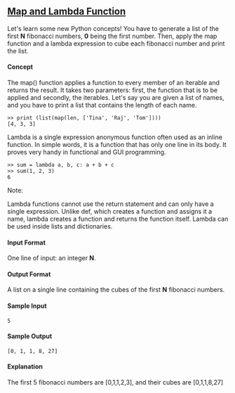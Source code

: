 ## **[Map and Lambda Function](https://www.hackerrank.com/challenges/map-and-lambda-expression)** 
Let's learn some new Python concepts! You have to generate a list of the first **N** fibonacci numbers, **0** being the first number. Then, apply the map function and a lambda expression to cube each fibonacci number and print the list.

#### Concept

The map() function applies a function to every member of an iterable and returns the result. It takes two parameters: first, the function that is to be applied and secondly, the iterables.
Let's say you are given a list of names, and you have to print a list that contains the length of each name.

```
>> print (list(map(len, ['Tina', 'Raj', 'Tom'])))  
[4, 3, 3]  
```

Lambda is a single expression anonymous function often used as an inline function. In simple words, it is a function that has only one line in its body. It proves very handy in functional and GUI programming.

```
>> sum = lambda a, b, c: a + b + c
>> sum(1, 2, 3)
6
```

Note:

Lambda functions cannot use the return statement and can only have a single expression. Unlike def, which creates a function and assigns it a name, lambda creates a function and returns the function itself. Lambda can be used inside lists and dictionaries.

#### Input Format

One line of input: an integer **N**.

#### Output Format

A list on a single line containing the cubes of the first **N** fibonacci numbers.

#### Sample Input
```
5
```

#### Sample Output
```
[0, 1, 1, 8, 27]
```

#### Explanation

The first 5 fibonacci numbers are [0,1,1,2,3], and their cubes are [0,1,1,8,27]